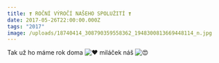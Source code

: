 ```yaml
---
title: ❣️ ROČNÍ VÝROČÍ NAŠEHO SPOLUŽITÍ ❣️
date: 2017-05-26T22:00:00.000Z
tags: "2017"
image: /uploads/18740414_308790359558362_1948300813669448114_n.jpg
---
```

Tak už ho máme rok doma ![❤](https://static.xx.fbcdn.net/images/emoji.php/v9/t6c/1/16/2764.png) miláček náš ![😍](https://static.xx.fbcdn.net/images/emoji.php/v9/t2/1/16/1f60d.png)